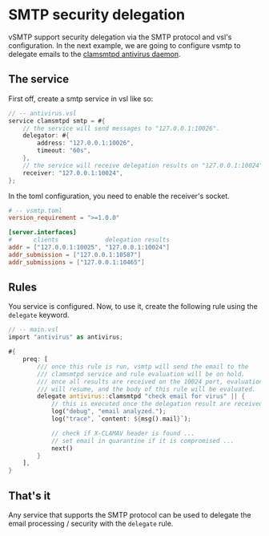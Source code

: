 # SMTP security delegation

vSMTP support security delegation via the SMTP protocol and vsl's configuration.
In the next example, we are going to configure vsmtp to delegate emails to the
[clamsmtpd antivirus daemon](https://linux.die.net/man/8/clamsmtpd).

## The service

First off, create a smtp service in vsl like so:

```rust
// -- antivirus.vsl
service clamsmtpd smtp = #{
    // the service will send messages to "127.0.0.1:10026".
    delegator: #{
        address: "127.0.0.1:10026",
        timeout: "60s",
    },
    // the service will receive delegation results on "127.0.0.1:10024".
    receiver: "127.0.0.1:10024",
};
```

In the toml configuration, you need to enable the receiver's socket.

```toml
# -- vsmtp.toml
version_requirement = ">=1.0.0"

[server.interfaces]
#      clients             delegation results
addr = ["127.0.0.1:10025", "127.0.0.1:10024"]
addr_submission = ["127.0.0.1:10587"]
addr_submissions = ["127.0.0.1:10465"]
```

## Rules

You service is configured. Now, to use it, create the following rule using the `delegate` keyword.

```rust
// -- main.vsl
import "antivirus" as antivirus;

#{
    preq: [
        /// once this rule is run, vsmtp will send the email to the
        /// clamsmtpd service and rule evaluation will be on hold.
        /// once all results are received on the 10024 port, evaluation
        /// will resume, and the body of this rule will be evaluated.
        delegate antivirus::clamsmtpd "check email for virus" || {
            // this is executed once the delegation result are received.
            log("debug", "email analyzed.");
            log("trace", `content: ${msg().mail}`);

            // check if X-CLAMAV header is found ...
            // set email in quarantine if it is compromised ...
            next()
        }
    ],
}
```

## That's it

Any service that supports the SMTP protocol can be used to delegate the email
processing / security with the `delegate` rule.